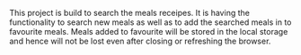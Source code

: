This project is build to search the meals receipes. 
It is having the functionality to search new meals as well as to add the searched meals in to favourite meals.
Meals added to favourite will be stored in the local storage and hence will not be lost even after closing or refreshing the browser.
